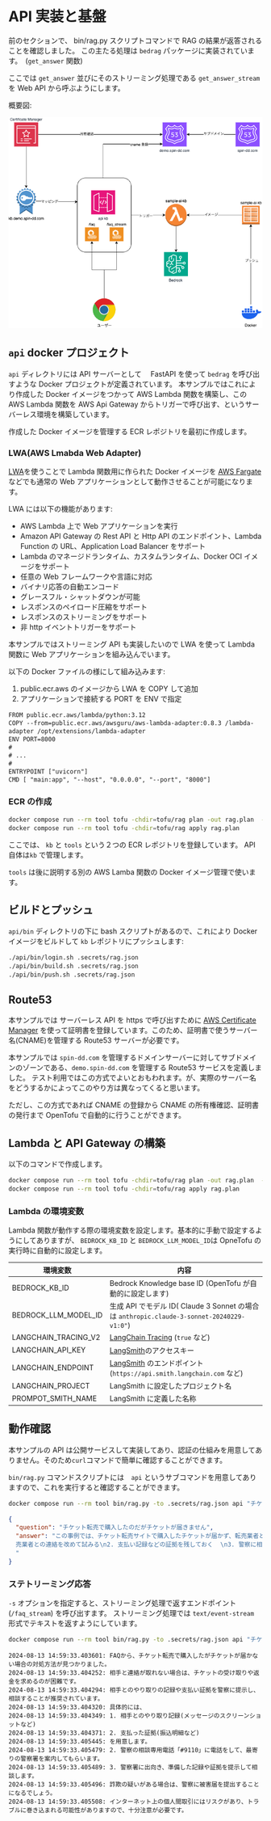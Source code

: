 # API 実装と基盤

前のセクションで、 bin/rag.py スクリプトコマンドで RAG の結果が返答されることを確認しました。
この主たる処理は `bedrag` パッケージに実装されています。　(`get_answer` 関数)

ここでは `get_answer` 並びにそのストリーミング処理である `get_answer_stream` を Web API から呼ぶようにします。

概要図:

![apigw](img/apigw.drawio.png)

## `api` docker プロジェクト

`api` ディレクトリには API サーバーとして　 FastAPI を使って `bedrag` を呼び出すような Docker プロジェクトが定義されています。
本サンプルではこれにより作成した Docker イメージをつかって AWS Lambda 関数を構築し、この　 AWS Lambda 関数を AWS Api Gateway からトリガーで呼び出す、というサーバーレス環境を構築しています。

作成した Docker イメージを管理する ECR レポジトリを最初に作成します。

### LWA(AWS Lmabda Web Adapter)

[LWA](https://github.com/awslabs/aws-lambda-web-adapter?tab=readme-ov-file#aws-lambda-web-adapter)を使うことで Lambda 関数用に作られた Docker イメージを [AWS Fargate](https://aws.amazon.com/jp/fargate/) などでも通常の Web アプリケーションとして動作させることが可能になります。

LWA には以下の機能があります:

- AWS Lambda 上で Web アプリケーションを実行
- Amazon API Gateway の Rest API と Http API のエンドポイント、Lambda Function の URL、Application Load Balancer をサポート
- Lambda のマネージドランタイム、カスタムランタイム、Docker OCI イメージをサポート
- 任意の Web フレームワークや言語に対応
- バイナリ応答の自動エンコード
- グレースフル・シャットダウンが可能
- レスポンスのペイロード圧縮をサポート
- レスポンスのストリーミングをサポート
- 非 http イベントトリガーをサポート

本サンプルではストリーミング API も実装したいので LWA を使って Lambda 関数に Web アプリケーションを組み込んでいます。

以下の Docker ファイルの様にして組み込みます:

1. public.ecr.aws のイメージから LWA を COPY して追加
2. アプリケーションで接続する PORT を ENV で指定

```docker
FROM public.ecr.aws/lambda/python:3.12
COPY --from=public.ecr.aws/awsguru/aws-lambda-adapter:0.8.3 /lambda-adapter /opt/extensions/lambda-adapter
ENV PORT=8000
#
# ...
#
ENTRYPOINT ["uvicorn"]
CMD [ "main:app", "--host", "0.0.0.0", "--port", "8000"]

```

### ECR の作成

```bash
docker compose run --rm tool tofu -chdir=tofu/rag plan -out rag.plan  -target=module.ecr
docker compose run --rm tool tofu -chdir=tofu/rag apply rag.plan
```

ここでは、 `kb` と `tools` という２つの ECR レポジトリを登録しています。
API 自体は`kb` で管理します。

`tools` は後に説明する別の AWS Lamba 関数の Docker イメージ管理で使います。

## ビルドとプッシュ

`api/bin` ディレクトリの下に bash スクリプトがあるので、これにより Docker イメージをビルドして `kb` レポジトリにプッシュします:

```bash
./api/bin/login.sh .secrets/rag.json
./api/bin/build.sh .secrets/rag.json
./api/bin/push.sh .secrets/rag.json
```

## Route53

本サンプルでは サーバーレス API を https で呼び出すために [AWS Certificate Manager](https://aws.amazon.com/jp/certificate-manager/) を使って証明書を登録しています。このため、証明書で使うサーバー名(CNAME)を管理する Route53 サーバーが必要です。

本サンプルでは `spin-dd.com` を管理するドメインサーバーに対してサブドメインのゾーンである、`demo.spin-dd.com` を管理する Route53 サービスを定義しました。
テスト利用ではこの方式でよいとおもわれます。が、実際のサーバー名をどうするかによってこのやり方は異なってくると思います。

ただし、この方式であれば CNAME の登録から CNAME の所有権確認、証明書の発行まで OpenTofu で自動的に行うことができます。

## Lambda と API Gateway の構築

以下のコマンドで作成します。

```bash
docker compose run --rm tool tofu -chdir=tofu/rag plan -out rag.plan  -target=module.apigw
docker compose run --rm tool tofu -chdir=tofu/rag apply rag.plan
```

### Lambda の環境変数

Lambda 関数が動作する際の環境変数を設定します。基本的に手動で設定するようにしてありますが、 `BEDROCK_KB_ID` と `BEDROCK_LLM_MODEL_ID`は OpneTofu の実行時に自動的に設定します。

| 環境変数             | 内容                                                                                                     |
| -------------------- | -------------------------------------------------------------------------------------------------------- |
| BEDROCK_KB_ID        | Bedrock Knowledge base ID (OpenTofu が自動的に設定します)                                                |
| BEDROCK_LLM_MODEL_ID | 生成 API でモデル ID( Claude 3 Sonnet の場合は `anthropic.claude-3-sonnet-20240229-v1:0"`)               |
| LANGCHAIN_TRACING_V2 | [LangChain Tracing](https://docs.smith.langchain.com/old/tracing/quick_start) (`true` など)              |
| LANGCHAIN_API_KEY    | [LangSmith](https://www.langchain.com/langsmith)のアクセスキー                                           |
| LANGCHAIN_ENDPOINT   | [LangSmith](https://docs.smith.langchain.com/) のエンドポイント (`https://api.smith.langchain.com` など) |
| LANGCHAIN_PROJECT    | LangSmith に設定したプロジェクト名                                                                       |
| PROMPOT_SMITH_NAME   | LangSmith に定義した名称                                                                                 |

## 動作確認

本サンプルの API は公開サービスして実装してあり、認証の仕組みを用意してありません。そのため`curl`コマンドで簡単に確認することができます。

`bin/rag.py` コマンドスクリプトには　`api` というサブコマンドを用意してありますので、これを実行すると確認することができます。

```bash
docker compose run --rm tool bin/rag.py -to .secrets/rag.json api "チケット転売で購入したのだがチケットが届きません"
```

```json
{
  "question": "チケット転売で購入したのだがチケットが届きません",
  "answer": "この事例では、チケット転売サイトで購入したチケットが届かず、転売業者とも連絡が取れない状況のようです。\n\nFAQの回答を参考にすると、このような場合は詐欺の疑いがあり、チケットの受け取りや返金を求めるのは困難とされています。\n\nそのため、対処方法としては以下のようなことが考えられます。\n\n1.
  売業者との連絡を改めて試みる\n2. 支払い記録などの証拠を残しておく  \n3. 警察に相談し、詐欺被害として届け出る\n\n特に3点目は、FAQでも「警察の相談窓口」を紹介しており、インターネット上の取引でトラブルに遭った場合の一般的な対処方法と言えます。\n\n被害の拡大を防ぐためにも、早期の警察への相談が賢明でしょう
  "
}
```

### ステトリーミング応答

`-s` オプションを指定すると、ストリーミング処理で返すエンドポイント(`/faq_stream`) を呼び出すます。 ストリーミング処理では `text/event-stream` 形式でテキストを返すようにしています。

```bash
docker compose run --rm tool bin/rag.py -to .secrets/rag.json api "チケット転売で購入したのだがチケットが届きません" -s
```

```
2024-08-13 14:59:33.403601: FAQから、チケット転売で購入したがチケットが届かない場合の対処方法が見つかりました。
2024-08-13 14:59:33.404252: 相手と連絡が取れない場合は、チケットの受け取りや返金を求めるのが困難です。
2024-08-13 14:59:33.404294: 相手とのやり取りの記録や支払い証拠を警察に提示し、相談することが推奨されています。
2024-08-13 14:59:33.404320: 具体的には、
2024-08-13 14:59:33.404349: 1. 相手とのやり取り記録(メッセージのスクリーンショットなど)
2024-08-13 14:59:33.404371: 2. 支払った証拠(振込明細など)
2024-08-13 14:59:33.405445: を用意します。
2024-08-13 14:59:33.405479: 2. 警察の相談専用電話「#9110」に電話をして、最寄りの警察署を案内してもらいます。
2024-08-13 14:59:33.405489: 3. 警察署に出向き、準備した記録や証拠を提示して相談します。
2024-08-13 14:59:33.405496: 詐欺の疑いがある場合は、警察に被害届を提出することになるでしょう。
2024-08-13 14:59:33.405508: インターネット上の個人間取引にはリスクがあり、トラブルに巻き込まれる可能性がありますので、十分注意が必要です。
```
